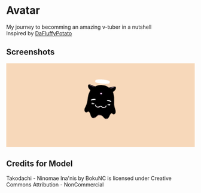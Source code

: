 # Avatar
My journey to becomming an amazing v-tuber in a nutshell  
Inspired by [DaFluffyPotato](https://www.youtube.com/watch?v=2mwK5H4xsuI)  

## Screenshots
![model loaded](/screenshots/model.png)

## Credits for Model
Takodachi - Ninomae Ina'nis by BokuNC is licensed under Creative Commons Attribution - NonCommercial